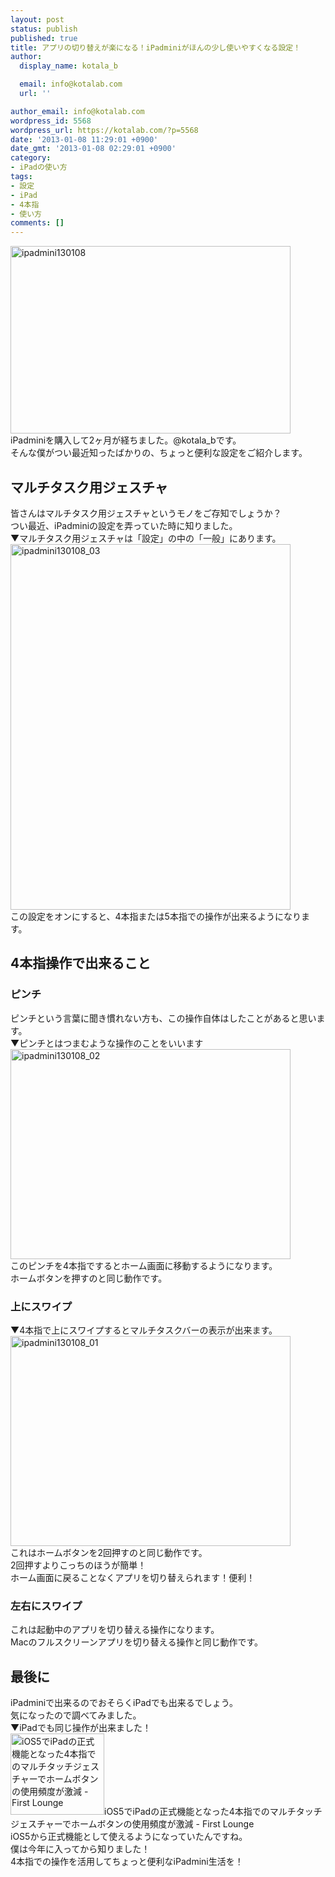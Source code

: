 ```yaml
---
layout: post
status: publish
published: true
title: アプリの切り替えが楽になる！iPadminiがほんの少し使いやすくなる設定！
author:
  display_name: kotala_b

  email: info@kotalab.com
  url: ''

author_email: info@kotalab.com
wordpress_id: 5568
wordpress_url: https://kotalab.com/?p=5568
date: '2013-01-08 11:29:01 +0900'
date_gmt: '2013-01-08 02:29:01 +0900'
category:
- iPadの使い方
tags:
- 設定
- iPad
- 4本指
- 使い方
comments: []
---
```

<p><a href="https://kotalab.com/wp-content/uploads/ipadmini130108.jpg" target="_blank"><img src="https://kotalab.com/wp-content/uploads/ipadmini130108-448x300.jpg" alt="ipadmini130108" width="448" height="300" class="alignnone size-large wp-image-5573" /></a><br />
iPadminiを購入して2ヶ月が経ちました。@kotala_bです。<br />
そんな僕がつい最近知ったばかりの、ちょっと便利な設定をご紹介します。<br />
<!--more--></p>
<h2>マルチタスク用ジェスチャ</h2>
<p>皆さんはマルチタスク用ジェスチャというモノをご存知でしょうか？<br />
つい最近、iPadminiの設定を弄っていた時に知りました。<br />
▼マルチタスク用ジェスチャは「設定」の中の「一般」にあります。<br />
<a href="https://kotalab.com/wp-content/uploads/ipadmini130108_03.png" target="_blank"><img src="https://kotalab.com/wp-content/uploads/ipadmini130108_03-448x585.png" alt="ipadmini130108_03" width="448" height="585" class="alignnone size-large wp-image-5570" /></a><br />
この設定をオンにすると、4本指または5本指での操作が出来るようになります。</p>
<h2>4本指操作で出来ること</h2>
<h3>ピンチ</h3>
<p>ピンチという言葉に聞き慣れない方も、この操作自体はしたことがあると思います。<br />
▼ピンチとはつまむような操作のことをいいます<br />
<a href="https://kotalab.com/wp-content/uploads/ipadmini130108_02.png" target="_blank"><img src="https://kotalab.com/wp-content/uploads/ipadmini130108_02-448x336.png" alt="ipadmini130108_02" width="448" height="336" class="alignnone size-large wp-image-5571" /></a><br />
このピンチを4本指でするとホーム画面に移動するようになります。<br />
ホームボタンを押すのと同じ動作です。</p>
<h3>上にスワイプ</h3>
<p>▼4本指で上にスワイプするとマルチタスクバーの表示が出来ます。<br />
<a href="https://kotalab.com/wp-content/uploads/ipadmini130108_01.png" target="_blank"><img src="https://kotalab.com/wp-content/uploads/ipadmini130108_01-448x336.png" alt="ipadmini130108_01" width="448" height="336" class="alignnone size-large wp-image-5569" /></a><br />
これはホームボタンを2回押すのと同じ動作です。<br />
2回押すよりこっちのほうが簡単！<br />
ホーム画面に戻ることなくアプリを切り替えられます！便利！</p>
<h3>左右にスワイプ</h3>
<p>これは起動中のアプリを切り替える操作になります。<br />
Macのフルスクリーンアプリを切り替える操作と同じ動作です。</p>
<h2>最後に</h2>
<p>iPadminiで出来るのでおそらくiPadでも出来るでしょう。<br />
気になったので調べてみました。<br />
▼iPadでも同じ操作が出来ました！<br />
<span class="removed_link" title="shizu-navi.info/archives/3272"><img  class="alignleft" src="https://capture.heartrails.com/150x130?http://shizu-navi.info/archives/3272" alt="iOS5でiPadの正式機能となった4本指でのマルチタッチジェスチャーでホームボタンの使用頻度が激減 - First Lounge" width="150" height="130" /></span><span class="removed_link" title="shizu-navi.info/archives/3272">iOS5でiPadの正式機能となった4本指でのマルチタッチジェスチャーでホームボタンの使用頻度が激減 - First Lounge</span><a href="https://b.hatena.ne.jp/entry/http://shizu-navi.info/archives/3272" target="_blank"><img border="0" src="https://b.hatena.ne.jp/entry/image/http://shizu-navi.info/archives/3272" alt="" /></a><br style="clear:both;" />iOS5から正式機能として使えるようになっていたんですね。<br />
僕は今年に入ってから知りました！<br />
4本指での操作を活用してちょっと便利なiPadmini生活を！</p>
